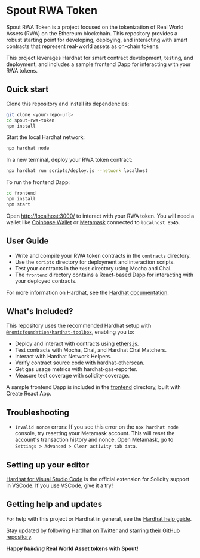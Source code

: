 # Spout RWA Token

Spout RWA Token is a project focused on the tokenization of Real World Assets (RWA) on the Ethereum blockchain. This repository provides a robust starting point for developing, deploying, and interacting with smart contracts that represent real-world assets as on-chain tokens.

This project leverages Hardhat for smart contract development, testing, and deployment, and includes a sample frontend Dapp for interacting with your RWA tokens.

## Quick start

Clone this repository and install its dependencies:

```sh
git clone <your-repo-url>
cd spout-rwa-token
npm install
```

Start the local Hardhat network:

```sh
npx hardhat node
```

In a new terminal, deploy your RWA token contract:

```sh
npx hardhat run scripts/deploy.js --network localhost
```

To run the frontend Dapp:

```sh
cd frontend
npm install
npm start
```

Open [http://localhost:3000/](http://localhost:3000/) to interact with your RWA token. You will need a wallet like [Coinbase Wallet](https://www.coinbase.com/wallet) or [Metamask](https://metamask.io) connected to `localhost 8545`.

## User Guide

- Write and compile your RWA token contracts in the `contracts` directory.
- Use the `scripts` directory for deployment and interaction scripts.
- Test your contracts in the `test` directory using Mocha and Chai.
- The `frontend` directory contains a React-based Dapp for interacting with your deployed contracts.

For more information on Hardhat, see the [Hardhat documentation](https://hardhat.org/docs/).

## What's Included?

This repository uses the recommended Hardhat setup with [`@nomicfoundation/hardhat-toolbox`](https://hardhat.org/hardhat-runner/plugins/nomicfoundation-hardhat-toolbox), enabling you to:

- Deploy and interact with contracts using [ethers.js](https://docs.ethers.io/v5/).
- Test contracts with Mocha, Chai, and Hardhat Chai Matchers.
- Interact with Hardhat Network Helpers.
- Verify contract source code with hardhat-etherscan.
- Get gas usage metrics with hardhat-gas-reporter.
- Measure test coverage with solidity-coverage.

A sample frontend Dapp is included in the [frontend](./frontend) directory, built with Create React App.

## Troubleshooting

- `Invalid nonce` errors: If you see this error on the `npx hardhat node` console, try resetting your Metamask account. This will reset the account's transaction history and nonce. Open Metamask, go to `Settings > Advanced > Clear activity tab data`.

## Setting up your editor

[Hardhat for Visual Studio Code](https://hardhat.org/hardhat-vscode) is the official extension for Solidity support in VSCode. If you use VSCode, give it a try!

## Getting help and updates

For help with this project or Hardhat in general, see the [Hardhat help guide](https://hardhat.org/hardhat-runner/docs/guides/getting-help).

Stay updated by following [Hardhat on Twitter](https://twitter.com/HardhatHQ) and starring [their GitHub repository](https://github.com/NomicFoundation/hardhat).

**Happy _building_ Real World Asset tokens with Spout!**

